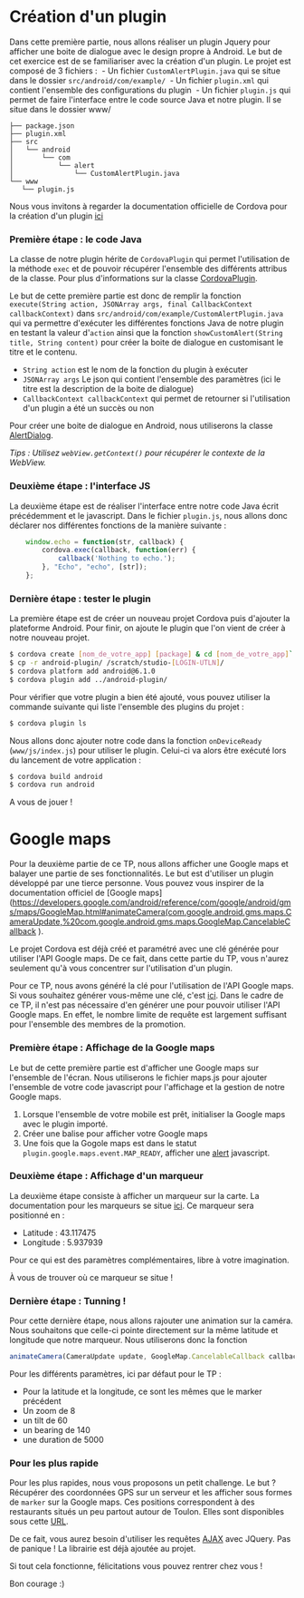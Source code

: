 # Création d'un plugin

Dans cette première partie, nous allons réaliser un plugin Jquery pour afficher une boite de dialogue avec le design propre à Android. Le but de cet exercice est de se familiariser avec la création d'un plugin.
Le projet est composé de 3 fichiers :
  - Un fichier `CustomAlertPlugin.java` qui se situe dans le dossier `src/android/com/example/`
  - Un fichier `plugin.xml` qui contient l'ensemble des configurations du plugin
  - Un fichier `plugin.js` qui permet de faire l'interface entre le code source Java et notre plugin. Il se situe dans le dossier www/
 
```terminal 
├── package.json
├── plugin.xml
├── src
│   └── android
│       └── com
│           └── alert
│               └── CustomAlertPlugin.java
└── www
   └── plugin.js
```
 
Nous vous invitons à regarder la documentation officielle de Cordova pour la création d'un plugin [ici](https://cordova.apache.org/docs/fr/latest/guide/hybrid/plugins/)

### Première étape : le code Java

La classe de notre plugin hérite de `CordovaPlugin` qui permet l'utilisation de la méthode `exec` et de pouvoir récupérer l'ensemble des différents attribus de la classe.
Pour plus d'informations sur la classe [CordovaPlugin](https://github.com/apache/cordova-android/blob/master/framework/src/org/apache/cordova/CordovaPlugin.java).

Le but de cette première partie est donc de remplir la fonction `execute(String action, JSONArray args, final CallbackContext callbackContext)` dans `src/android/com/example/CustomAlertPlugin.java` qui va permettre d'exécuter les différentes fonctions Java de notre plugin en testant la valeur d'```action``` ainsi que la fonction `showCustomAlert(String title, String content)` pour créer la boite de dialogue en customisant le titre et le contenu.
 - `String action` est le nom de la fonction du plugin à exécuter 
 - `JSONArray args` Le json qui contient l'ensemble des paramètres (ici le titre est la description de la boite de dialogue)
 - `CallbackContext callbackContext` qui permet de retourner si l'utilisation d'un plugin a été un succès ou non

Pour créer une boite de dialogue en Android, nous utiliserons la classe  [AlertDialog](https://developer.android.com/guide/topics/ui/dialogs.html).

*Tips : Utilisez `webView.getContext()` pour récupérer le contexte de la WebView.*


### Deuxième étape : l'interface JS

La deuxième étape est de réaliser l'interface entre notre code Java écrit précédemment et le javascript. Dans le fichier `plugin.js`, nous allons donc déclarer nos différentes fonctions de la manière suivante :
```javascript
    window.echo = function(str, callback) {
        cordova.exec(callback, function(err) {
            callback('Nothing to echo.');
        }, "Echo", "echo", [str]);
    };
```

### Dernière étape : tester le plugin

La première étape est de créer un nouveau projet Cordova puis d'ajouter la plateforme Android. Pour finir, on ajoute le plugin que l'on vient de créer à notre nouveau projet.
```sh
$ cordova create [nom_de_votre_app] [package] & cd [nom_de_votre_app]`
$ cp -r android-plugin/ /scratch/studio-[LOGIN-UTLN]/
$ cordova platform add android@6.1.0
$ cordova plugin add ../android-plugin/
```

Pour vérifier que votre plugin a bien été ajouté, vous pouvez utiliser la commande suivante qui liste l'ensemble des plugins du projet :
```sh
$ cordova plugin ls
```

Nous allons donc ajouter notre code dans la fonction `onDeviceReady` (`www/js/index.js`) pour utiliser le plugin. Celui-ci va alors être exécuté lors du lancement de votre application :

```sh
$ cordova build android
$ cordova run android
```

A vous de jouer !

# Google maps

Pour la deuxième partie de ce TP, nous allons afficher une Google maps et balayer une partie de ses fonctionnalités. Le but est d'utiliser un plugin développé par une tierce personne. Vous pouvez vous inspirer de la documentation officiel de [Google maps](https://developers.google.com/android/reference/com/google/android/gms/maps/GoogleMap.html#animateCamera(com.google.android.gms.maps.CameraUpdate,%20com.google.android.gms.maps.GoogleMap.CancelableCallback ).

Le projet Cordova est déjà créé et paramétré avec une clé générée pour utiliser l'API Google maps. De ce fait, dans cette partie du TP, vous n'aurez seulement qu'à vous concentrer sur l'utilisation d'un plugin.

Pour ce TP, nous avons généré la clé pour l'utilisation de l'API Google maps. Si vous souhaitez générer vous-même une clé, c'est [ici](https://console.developers.google.com/flows/enableapi?apiid=maps_backend,geocoding_backend,directions_backend,distance_matrix_backend,elevation_backend,places_backend&reusekey=true&hl=Fr). Dans le cadre de ce TP, il n'est pas nécessaire d'en générer une pour pouvoir utiliser l'API Google maps. En effet, le nombre limite de requête est largement suffisant pour l'ensemble des membres de la promotion.

### Première étape : Affichage de la Google maps

Le but de cette première partie est d'afficher une Google maps sur l'ensemble de l'écran. Nous utiliserons le fichier maps.js pour ajouter l'ensemble de votre code javascript pour l'affichage et la gestion de notre Google maps.

1. Lorsque l'ensemble de votre mobile est prêt, initialiser la Google maps avec le plugin importé.
2. Créer une balise pour afficher votre Google maps
3. Une fois que la Gogole maps est dans le statut `plugin.google.maps.event.MAP_READY`, afficher une [alert](https://www.w3schools.com/jsref/met_win_alert.asp) javascript.

### Deuxième étape : Affichage d'un marqueur

La deuxième étape consiste à afficher un marqueur sur la carte. La documentation pour les marqueurs se situe [ici](https://developers.google.com/maps/documentation/javascript/markers?hl=fr). Ce marqueur sera positionné en :
 - Latitude : 43.117475
 - Longitude : 5.937939

Pour ce qui est des paramètres complémentaires, libre à votre imagination.

À vous de trouver où ce marqueur se situe !

### Dernière étape : Tunning !

Pour cette dernière étape, nous allons rajouter une animation sur la caméra. Nous souhaitons que celle-ci pointe directement sur la même latitude et longitude que notre marqueur. Nous utiliserons donc la fonction
```js
animateCamera(CameraUpdate update, GoogleMap.CancelableCallback callback) 
```

Pour les différents paramètres, ici par défaut pour le TP :
 - Pour la latitude et la longitude, ce sont les mêmes que le marker précédent
 - Un zoom de 8
 - un tilt de 60
 - un bearing de 140
 - une duration de 5000

### Pour les plus rapide 

Pour les plus rapides, nous vous proposons un petit challenge. Le but ? Récupérer des coordonnées GPS sur un serveur et les afficher sous formes de `marker` sur la Google maps.
Ces positions correspondent à des restaurants situés un peu partout autour de Toulon. Elles sont disponibles sous cette [URL](https://demo9254333.mockable.io/restaurants).

De ce fait, vous aurez besoin d'utiliser les requêtes [AJAX](http://api.jquery.com/jquery.ajax/) avec JQuery. Pas de panique ! La librairie est déjà ajoutée au projet.

Si tout cela fonctionne, félicitations vous pouvez rentrer chez vous !

Bon courage :)


